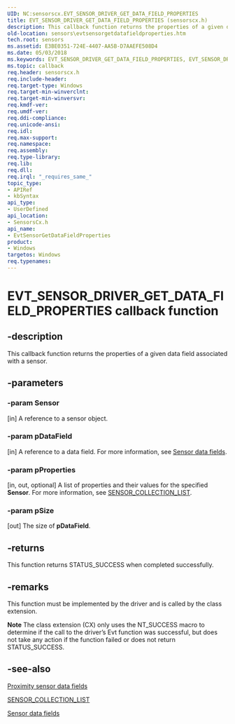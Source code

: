 ```yaml
---
UID: NC:sensorscx.EVT_SENSOR_DRIVER_GET_DATA_FIELD_PROPERTIES
title: EVT_SENSOR_DRIVER_GET_DATA_FIELD_PROPERTIES (sensorscx.h)
description: This callback function returns the properties of a given data field associated with a sensor.
old-location: sensors\evtsensorgetdatafieldproperties.htm
tech.root: sensors
ms.assetid: E3BE0351-724E-4407-AA5B-D7AAEFE508D4
ms.date: 05/03/2018
ms.keywords: EVT_SENSOR_DRIVER_GET_DATA_FIELD_PROPERTIES, EVT_SENSOR_DRIVER_GET_DATA_FIELD_PROPERTIES callback, EvtSensorGetDataFieldProperties, EvtSensorGetDataFieldProperties callback function [Sensor Devices], sensors.evtsensorgetdatafieldproperties, sensorscx/EvtSensorGetDataFieldProperties
ms.topic: callback
req.header: sensorscx.h
req.include-header: 
req.target-type: Windows
req.target-min-winverclnt: 
req.target-min-winversvr: 
req.kmdf-ver: 
req.umdf-ver: 
req.ddi-compliance: 
req.unicode-ansi: 
req.idl: 
req.max-support: 
req.namespace: 
req.assembly: 
req.type-library: 
req.lib: 
req.dll: 
req.irql: "_requires_same_"
topic_type:
- APIRef
- kbSyntax
api_type:
- UserDefined
api_location:
- SensorsCx.h
api_name:
- EvtSensorGetDataFieldProperties
product:
- Windows
targetos: Windows
req.typenames: 
---
```


# EVT_SENSOR_DRIVER_GET_DATA_FIELD_PROPERTIES callback function


## -description


This callback function returns the properties of a given data field associated with a sensor.


## -parameters




### -param Sensor

[in] A reference to a sensor object.


### -param pDataField

[in] A reference to a data field. For more information, see <a href="https://docs.microsoft.com/windows-hardware/drivers/sensors/sensor-data-fields">Sensor data fields</a>.


### -param pProperties

[in, out, optional] A list of properties and their values for the specified <b>Sensor</b>. For more information, see <a href="https://docs.microsoft.com/windows-hardware/drivers/ddi/content/sensorsdef/ns-sensorsdef-sensor_collection_list">SENSOR_COLLECTION_LIST</a>.


### -param pSize

[out] The size of <b>pDataField</b>.


## -returns



This function returns STATUS_SUCCESS when completed successfully.




## -remarks



This function must be implemented by the driver and is called by the class extension.

<b>Note</b> The class extension (CX) only uses the NT_SUCCESS macro to determine if the call to the driver’s Evt function was successful, but does not take any action if the function failed or does not return STATUS_SUCCESS.




## -see-also




<a href="https://docs.microsoft.com/windows-hardware/drivers/sensors/proximity-sensor-data-fields">Proximity sensor data fields</a>



<a href="https://docs.microsoft.com/windows-hardware/drivers/ddi/content/sensorsdef/ns-sensorsdef-sensor_collection_list">SENSOR_COLLECTION_LIST</a>



<a href="https://docs.microsoft.com/windows-hardware/drivers/sensors/sensor-data-fields">Sensor data fields</a>
 

 

